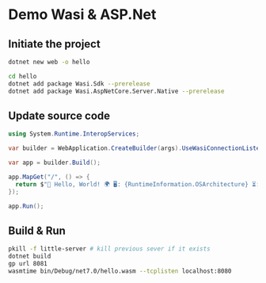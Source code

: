 # Demo Wasi & ASP.Net

## Initiate the project

```bash
dotnet new web -o hello

cd hello
dotnet add package Wasi.Sdk --prerelease
dotnet add package Wasi.AspNetCore.Server.Native --prerelease
```

## Update source code

```csharp
using System.Runtime.InteropServices;

var builder = WebApplication.CreateBuilder(args).UseWasiConnectionListener();

var app = builder.Build();

app.MapGet("/", () => {
  return $"👋 Hello, World! 🌍 🖥️: {RuntimeInformation.OSArchitecture} ⏳: {DateTime.UtcNow.ToLongTimeString()} (UTC)";
});

app.Run();
```

## Build & Run

```bash
pkill -f little-server # kill previous sever if it exists
dotnet build
gp url 8081
wasmtime bin/Debug/net7.0/hello.wasm --tcplisten localhost:8080
```

